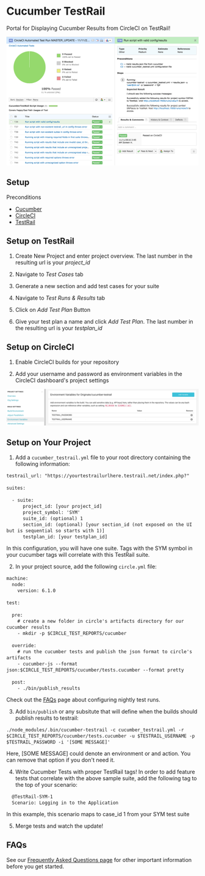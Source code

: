 # Cucumber TestRail

Portal for Displaying Cucumber Results from CircleCI on TestRail!

<img alt= "Dashboard Success Sample" src="images/success.png"/>

## Setup

Preconditions

* [Cucumber](https://cucumber.io/docs#cucumber-implementations)
* [CircleCI](https://circleci.com/dashboard)
* [TestRail](http://www.gurock.com/testrail/)

Setup on TestRail
--

1) Create New Project and enter project overview. The last number in the resulting url is your *project_id*

2) Navigate to *Test Cases* tab

3) Generate a new section and add test cases for your suite

4) Navigate to *Test Runs & Results* tab

5) Click on *Add Test Plan* Button

6) Give your test plan a name and click *Add Test Plan*. The last number in the resulting url is your *testplan_id*

Setup on CircleCI
--

1) Enable CircleCI builds for your repository

2) Add your username and password as environment variables in the CircleCI dashboard's project settings

<img alt="CircleCI Environment Variables Dashboard View" src="images/circle_env.png"/>


Setup on Your Project
--

1) Add a `cucumber_testrail.yml` file to your root directory containing the following information:
  ```
  testrail_url: "https://yourtestrailurlhere.testrail.net/index.php?"

  suites:

    - suite:
        project_id: [your project_id]
        project_symbol: 'SYM'
        suite_id: (optional) 1
        section_id: (optional) [your section_id (not exposed on the UI but is sequential so starts with 1)]
        testplan_id: [your testplan_id]
  ```
  In this configuration, you will have one suite. Tags with the SYM symbol in your cucumber tags will correlate with this TestRail suite.

2) In your project source, add the following `circle.yml` file:
  ```
  machine:
    node:
      version: 6.1.0

  test:

    pre:
      # create a new folder in circle's artifacts directory for our cucumber results
      - mkdir -p $CIRCLE_TEST_REPORTS/cucumber

    override:
      # run the cucumber tests and publish the json format to circle's artifacts
      - cucumber-js --format json:$CIRCLE_TEST_REPORTS/cucumber/tests.cucumber --format pretty

    post:
      - ./bin/publish_results
  ```
  Check out the [FAQs](/FAQs.md) page about configuring nightly test runs.

3) Add `bin/publish` or any subsitute that will define when the builds should publish results to testrail:
  ```
  ./node_modules/.bin/cucumber-testrail -c cucumber_testrail.yml -r $CIRCLE_TEST_REPORTS/cucumber/tests.cucumber -u $TESTRAIL_USERNAME -p $TESTRAIL_PASSWORD -i '[SOME MESSAGE]'
  ```
  Here, [SOME MESSAGE] could denote an environment or and action. You can remove that option if you don't need it.

4) Write Cucumber Tests with proper TestRail tags!
  In order to add feature tests that correlate with the above sample suite, add the following tag to the top of your scenario:
  ```
    @TestRail-SYM-1
    Scenario: Logging in to the Application
  ```
  In this example, this scenario maps to case_id 1 from your SYM test suite

5) Merge tests and watch the update!

FAQs
--

See our [Frequently Asked Questions page](/FAQs.md) for other important information before you get started.
